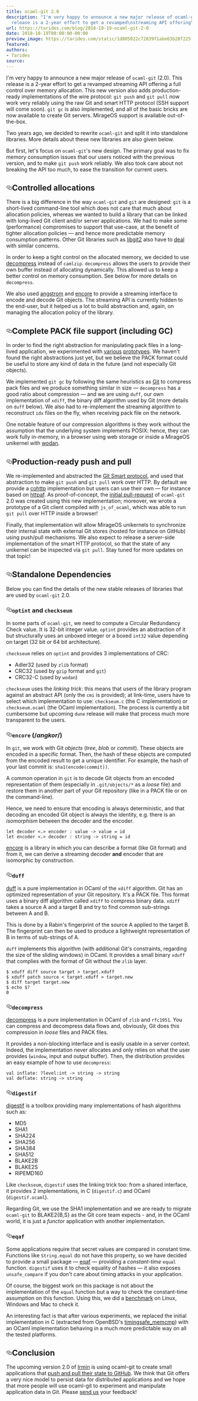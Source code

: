 ```yaml
---
title: ocaml-git 2.0
description: "I'm very happy to announce a new major release of ocaml-git (2.0).\nThis
  release is a 2-year effort to get a revamped\nstreaming API offering\u2026"
url: https://tarides.com/blog/2018-10-19-ocaml-git-2-0
date: 2018-10-19T00:00:00-00:00
preview_image: https://tarides.com/static/1d805022c72839f1abe63b28f225fd32/0132d/mesh.jpg
featured:
authors:
- Tarides
source:
---
```


<p>I'm very happy to announce a new major release of <code>ocaml-git</code> (2.0).
This release is a 2-year effort to get a revamped
streaming API offering a full control over memory
allocation. This new version also adds production-ready implementations of
the wire protocol: <code>git push</code> and <code>git pull</code> now work very reliably
using the raw Git and smart HTTP protocol (SSH support will come
soon). <code>git gc</code> is also implemented, and all of the basic bricks are
now available to create Git servers. MirageOS support is available
out-of-the-box.</p>
<p>Two years ago, we decided to rewrite <code>ocaml-git</code> and split it into
standalone libraries. More details about these new libraries are also
given below.</p>
<p>But first, let's focus on <code>ocaml-git</code>'s new design. The primary goal was
to fix memory consumption issues that our users noticed with the previous version,
and to make <code>git push</code> work reliably. We also took care about
not breaking the API too much, to ease the transition for current users.</p>
<h2 style="position:relative;"><a href="https://tarides.com/feed.xml#controlled-allocations" aria-label="controlled allocations permalink" class="anchor before"><svg aria-hidden="true" focusable="false" height="16" version="1.1" viewbox="0 0 16 16" width="16"><path fill-rule="evenodd" d="M4 9h1v1H4c-1.5 0-3-1.69-3-3.5S2.55 3 4 3h4c1.45 0 3 1.69 3 3.5 0 1.41-.91 2.72-2 3.25V8.59c.58-.45 1-1.27 1-2.09C10 5.22 8.98 4 8 4H4c-.98 0-2 1.22-2 2.5S3 9 4 9zm9-3h-1v1h1c1 0 2 1.22 2 2.5S13.98 12 13 12H9c-.98 0-2-1.22-2-2.5 0-.83.42-1.64 1-2.09V6.25c-1.09.53-2 1.84-2 3.25C6 11.31 7.55 13 9 13h4c1.45 0 3-1.69 3-3.5S14.5 6 13 6z"></path></svg></a>Controlled allocations</h2>
<p>There is a big difference in the way <code>ocaml-git</code> and <code>git</code>
are designed: <code>git</code> is a short-lived command-line tool which does not
care that much about allocation policies, whereas we wanted to build a
library that can be linked with long-lived Git client and/or server
applications. We had to make some (performance) compromises to support
that use-case, at the benefit of tighter allocation policies &mdash; and hence
more predictable memory consumption patterns.
Other Git libraries such as <a href="https://libgit2.org/">libgit2</a>
also have to <a href="https://libgit2.org/security/">deal</a> with similar concerns.</p>
<p>In order to keep a tight control on the allocated memory, we decided to
use <a href="https://github.com/mirage/decompress">decompress</a> instead of
<code>camlzip</code>. <code>decompress</code> allows the users to provide their own buffer
instead of allocating dynamically. This allowed us to keep a better
control on memory consumption. See below for more details on <code>decompress</code>.</p>
<p>We also used <a href="https://github.com/inhabitedtype/angstrom">angstrom</a> and
<a href="https://github.com/mirage/encore">encore</a> to provide a streaming interface
to encode and decode Git objects. The streaming API is currently hidden
to the end-user, but it helped us a lot to build abstraction and, again, on
managing the allocation policy of the library.</p>
<h2 style="position:relative;"><a href="https://tarides.com/feed.xml#complete-pack-file-support-including-gc" aria-label="complete pack file support including gc permalink" class="anchor before"><svg aria-hidden="true" focusable="false" height="16" version="1.1" viewbox="0 0 16 16" width="16"><path fill-rule="evenodd" d="M4 9h1v1H4c-1.5 0-3-1.69-3-3.5S2.55 3 4 3h4c1.45 0 3 1.69 3 3.5 0 1.41-.91 2.72-2 3.25V8.59c.58-.45 1-1.27 1-2.09C10 5.22 8.98 4 8 4H4c-.98 0-2 1.22-2 2.5S3 9 4 9zm9-3h-1v1h1c1 0 2 1.22 2 2.5S13.98 12 13 12H9c-.98 0-2-1.22-2-2.5 0-.83.42-1.64 1-2.09V6.25c-1.09.53-2 1.84-2 3.25C6 11.31 7.55 13 9 13h4c1.45 0 3-1.69 3-3.5S14.5 6 13 6z"></path></svg></a>Complete PACK file support (including GC)</h2>
<p>In order to find the right abstraction for manipulating pack files in
a long-lived application, we experimented with
<a href="https://github.com/dinosaure/sirodepac">various</a>
<a href="https://github.com/dinosaure/carton">prototypes</a>. We haven't found the
right abstractions just yet, but we believe the PACK format could be useful
to store any kind of data in the future (and not especially Git objects).</p>
<p>We implemented <code>git gc</code> by following the same heuristics as
<a href="https://github.com/git/git/blob/master/Documentation/technical/pack-heuristics.txt">Git</a>
to compress pack files and
we produce something similar in size &mdash; <code>decompress</code> has a good ratio about
compression &mdash; and we are using <code>duff</code>, our own implementation of <code>xdiff</code>, the
binary diff algorithm used by Git (more details on <code>duff</code> below).
We also had to re-implement the streaming algorithm to reconstruct <code>idx</code> files on
the fly, when receiving pack file on the network.</p>
<p>One notable feature of our compression algorithms is they work without
the assumption that the underlying system implements POSIX: hence,
they can work fully in-memory, in a browser using web storage or
inside a MirageOS unikernel with <a href="https://github.com/mirage/wodan">wodan</a>.</p>
<h2 style="position:relative;"><a href="https://tarides.com/feed.xml#production-ready-push-and-pull" aria-label="production ready push and pull permalink" class="anchor before"><svg aria-hidden="true" focusable="false" height="16" version="1.1" viewbox="0 0 16 16" width="16"><path fill-rule="evenodd" d="M4 9h1v1H4c-1.5 0-3-1.69-3-3.5S2.55 3 4 3h4c1.45 0 3 1.69 3 3.5 0 1.41-.91 2.72-2 3.25V8.59c.58-.45 1-1.27 1-2.09C10 5.22 8.98 4 8 4H4c-.98 0-2 1.22-2 2.5S3 9 4 9zm9-3h-1v1h1c1 0 2 1.22 2 2.5S13.98 12 13 12H9c-.98 0-2-1.22-2-2.5 0-.83.42-1.64 1-2.09V6.25c-1.09.53-2 1.84-2 3.25C6 11.31 7.55 13 9 13h4c1.45 0 3-1.69 3-3.5S14.5 6 13 6z"></path></svg></a>Production-ready push and pull</h2>
<p>We re-implemented and abstracted the <a href="https://github.com/git/git/blob/master/Documentation/technical/http-protocol.txt - [404 Not Found]">Git Smart protocol</a>, and used that
abstraction to make <code>git push</code> and <code>git pull</code> work over HTTP.  By
default we provide a <a href="https://github.com/mirage/cohttp">cohttp</a>
implementation but users can use their own &mdash; for instance based on
<a href="https://github.com/inhabitedtype/httpaf">httpaf</a>.
As proof-of-concept, the <a href="https://github.com/mirage/ocaml-git/pull/227">initial
pull-request</a> of <code>ocaml-git</code> 2.0 was
created using this new implementation; moreover, we wrote a
prototype of a Git client compiled with <code>js_of_ocaml</code>, which was able
to run <code>git pull</code> over HTTP inside a browser!</p>
<p>Finally, that implementation will allow MirageOS unikernels to synchronize their
internal state with external Git stores (hosted for instance on GitHub)
using push/pull mechanisms. We also expect to release a server-side implementation
of the smart HTTP protocol, so that the state of any unikernel can be inspected
via <code>git pull</code>. Stay tuned for more updates on that topic!</p>
<h2 style="position:relative;"><a href="https://tarides.com/feed.xml#standalone-dependencies" aria-label="standalone dependencies permalink" class="anchor before"><svg aria-hidden="true" focusable="false" height="16" version="1.1" viewbox="0 0 16 16" width="16"><path fill-rule="evenodd" d="M4 9h1v1H4c-1.5 0-3-1.69-3-3.5S2.55 3 4 3h4c1.45 0 3 1.69 3 3.5 0 1.41-.91 2.72-2 3.25V8.59c.58-.45 1-1.27 1-2.09C10 5.22 8.98 4 8 4H4c-.98 0-2 1.22-2 2.5S3 9 4 9zm9-3h-1v1h1c1 0 2 1.22 2 2.5S13.98 12 13 12H9c-.98 0-2-1.22-2-2.5 0-.83.42-1.64 1-2.09V6.25c-1.09.53-2 1.84-2 3.25C6 11.31 7.55 13 9 13h4c1.45 0 3-1.69 3-3.5S14.5 6 13 6z"></path></svg></a>Standalone Dependencies</h2>
<p>Below you can find the details of the new stable releases of libraries that are
used by <code>ocaml-git</code> 2.0.</p>
<h3 style="position:relative;"><a href="https://tarides.com/feed.xml#optint-and-checkseum" aria-label="optint and checkseum permalink" class="anchor before"><svg aria-hidden="true" focusable="false" height="16" version="1.1" viewbox="0 0 16 16" width="16"><path fill-rule="evenodd" d="M4 9h1v1H4c-1.5 0-3-1.69-3-3.5S2.55 3 4 3h4c1.45 0 3 1.69 3 3.5 0 1.41-.91 2.72-2 3.25V8.59c.58-.45 1-1.27 1-2.09C10 5.22 8.98 4 8 4H4c-.98 0-2 1.22-2 2.5S3 9 4 9zm9-3h-1v1h1c1 0 2 1.22 2 2.5S13.98 12 13 12H9c-.98 0-2-1.22-2-2.5 0-.83.42-1.64 1-2.09V6.25c-1.09.53-2 1.84-2 3.25C6 11.31 7.55 13 9 13h4c1.45 0 3-1.69 3-3.5S14.5 6 13 6z"></path></svg></a><code>optint</code> and <code>checkseum</code></h3>
<p>In some parts of <code>ocaml-git</code>, we need to compute a Circular
Redundancy Check value. It is 32-bit integer value. <code>optint</code> provides
an abstraction of it but structurally uses an unboxed integer or a
boxed <code>int32</code> value depending on target (32 bit or 64 bit architecture).</p>
<p><code>checkseum</code> relies on <code>optint</code> and provides 3 implementations of CRC:</p>
<ul>
<li>Adler32 (used by <code>zlib</code> format)</li>
<li>CRC32 (used by <code>gzip</code> format and <code>git</code>)</li>
<li>CRC32-C (used by <code>wodan</code>)</li>
</ul>
<p><code>checkseum</code> uses the <em>linking trick</em>: this means that users of the
library program against an abstract API (only the <code>cmi</code> is provided);
at link-time, users have to select which implementation to use:
<code>checkseum.c</code> (the C implementation) or <code>checkseum.ocaml</code> (the OCaml
implementation). The process is currently a bit cumbersome but upcoming
<code>dune</code> release will make that process much more transparent to the users.</p>
<h3 style="position:relative;"><a href="https://tarides.com/feed.xml#encore-angkor" aria-label="encore angkor permalink" class="anchor before"><svg aria-hidden="true" focusable="false" height="16" version="1.1" viewbox="0 0 16 16" width="16"><path fill-rule="evenodd" d="M4 9h1v1H4c-1.5 0-3-1.69-3-3.5S2.55 3 4 3h4c1.45 0 3 1.69 3 3.5 0 1.41-.91 2.72-2 3.25V8.59c.58-.45 1-1.27 1-2.09C10 5.22 8.98 4 8 4H4c-.98 0-2 1.22-2 2.5S3 9 4 9zm9-3h-1v1h1c1 0 2 1.22 2 2.5S13.98 12 13 12H9c-.98 0-2-1.22-2-2.5 0-.83.42-1.64 1-2.09V6.25c-1.09.53-2 1.84-2 3.25C6 11.31 7.55 13 9 13h4c1.45 0 3-1.69 3-3.5S14.5 6 13 6z"></path></svg></a><code>encore</code> (/<em>angkor</em>/)</h3>
<p>In <code>git</code>, we work with Git <em>objects</em> (<em>tree</em>, <em>blob</em> or
<em>commit</em>). These objects are encoded in a specific format. Then,
the hash of these objects are computed from the encoded
result to get a unique identifier. For example, the hash of your last commit is:
<code>sha1(encode(commit))</code>.</p>
<p>A common operation in <code>git</code> is to decode Git objects from an encoded
representation of them (especially in <code>.git/objects/*</code> as a <em>loose</em>
file) and restore them in another part of your Git repository (like in a
PACK file or on the command-line).</p>
<p>Hence, we need to ensure that encoding is always deterministic, and
that decoding an encoded Git object is always the identity, e.g. there is
an <em>isomorphism</em> between the decoder and the encoder.</p>
<div class="gatsby-highlight" data-language="ocaml"><pre class="language-ocaml"><code class="language-ocaml"><span class="token keyword">let</span> decoder <span class="token operator">&lt;.&gt;</span> encoder <span class="token punctuation">:</span> <span class="token keyword">value</span> <span class="token operator">-&gt;</span> <span class="token keyword">value</span> <span class="token operator">=</span> id
<span class="token keyword">let</span> encoder <span class="token operator">&lt;.&gt;</span> decoder <span class="token punctuation">:</span> string <span class="token operator">-&gt;</span> string <span class="token operator">=</span> id</code></pre></div>
<p><a href="https://github.com/mirage/encore">encore</a> is a library in which you
can describe a format (like Git format) and from it, we can derive a
streaming decoder <strong>and</strong> encoder that are isomorphic by
construction.</p>
<h3 style="position:relative;"><a href="https://tarides.com/feed.xml#duff" aria-label="duff permalink" class="anchor before"><svg aria-hidden="true" focusable="false" height="16" version="1.1" viewbox="0 0 16 16" width="16"><path fill-rule="evenodd" d="M4 9h1v1H4c-1.5 0-3-1.69-3-3.5S2.55 3 4 3h4c1.45 0 3 1.69 3 3.5 0 1.41-.91 2.72-2 3.25V8.59c.58-.45 1-1.27 1-2.09C10 5.22 8.98 4 8 4H4c-.98 0-2 1.22-2 2.5S3 9 4 9zm9-3h-1v1h1c1 0 2 1.22 2 2.5S13.98 12 13 12H9c-.98 0-2-1.22-2-2.5 0-.83.42-1.64 1-2.09V6.25c-1.09.53-2 1.84-2 3.25C6 11.31 7.55 13 9 13h4c1.45 0 3-1.69 3-3.5S14.5 6 13 6z"></path></svg></a><code>duff</code></h3>
<p><a href="https://github.com/mirage/duff">duff</a> is a pure implementation in
OCaml of the <code>xdiff</code> algorithm.
Git has an optimized representation of your Git repository. It's a
PACK file. This format uses a binary diff algorithm called <code>xdiff</code>
to compress binary data. <code>xdiff</code> takes a source A and a target B and try
to find common sub-strings between A and B.</p>
<p>This is done by a Rabin's fingerprint of the source A applied to the
target B. The fingerprint can then be used to produce a lightweight
representation of B in terms of sub-strings of A.</p>
<p><code>duff</code> implements this algorithm (with additional Git's constraints,
regarding the size of the sliding windows) in OCaml. It provides a
small binary <code>xduff</code> that complies with the format of Git without the <code>zlib</code>
layer.</p>
<div class="gatsby-highlight" data-language="sh"><pre class="language-sh"><code class="language-sh">$ xduff <span class="token function">diff</span> <span class="token builtin class-name">source</span> target <span class="token operator">&gt;</span> target.xduff
$ xduff patch <span class="token builtin class-name">source</span> <span class="token operator">&lt;</span> target.xduff <span class="token operator">&gt;</span> target.new
$ <span class="token function">diff</span> target target.new
$ <span class="token builtin class-name">echo</span> <span class="token variable">$?</span>
<span class="token number">0</span></code></pre></div>
<h3 style="position:relative;"><a href="https://tarides.com/feed.xml#decompress" aria-label="decompress permalink" class="anchor before"><svg aria-hidden="true" focusable="false" height="16" version="1.1" viewbox="0 0 16 16" width="16"><path fill-rule="evenodd" d="M4 9h1v1H4c-1.5 0-3-1.69-3-3.5S2.55 3 4 3h4c1.45 0 3 1.69 3 3.5 0 1.41-.91 2.72-2 3.25V8.59c.58-.45 1-1.27 1-2.09C10 5.22 8.98 4 8 4H4c-.98 0-2 1.22-2 2.5S3 9 4 9zm9-3h-1v1h1c1 0 2 1.22 2 2.5S13.98 12 13 12H9c-.98 0-2-1.22-2-2.5 0-.83.42-1.64 1-2.09V6.25c-1.09.53-2 1.84-2 3.25C6 11.31 7.55 13 9 13h4c1.45 0 3-1.69 3-3.5S14.5 6 13 6z"></path></svg></a><code>decompress</code></h3>
<p><a href="https://github.com/mirage/decompress">decompress</a>
is a pure implementation in OCaml of <code>zlib</code> and
<code>rfc1951</code>. You can compress and decompress data flows and, obviously,
Git does this compression in <em>loose</em> files and PACK files.</p>
<p>It provides a non-blocking interface and is easily usable in a server
context. Indeed, the implementation never allocates and only relies on
what the user provides (<code>window</code>, input and output buffer). Then, the
distribution provides an easy example of how to use <code>decompress</code>:</p>
<div class="gatsby-highlight" data-language="ocaml"><pre class="language-ocaml"><code class="language-ocaml"><span class="token keyword">val</span> inflate<span class="token punctuation">:</span> <span class="token operator">?</span>level<span class="token punctuation">:</span>int <span class="token operator">-&gt;</span> string <span class="token operator">-&gt;</span> string
<span class="token keyword">val</span> deflate<span class="token punctuation">:</span> string <span class="token operator">-&gt;</span> string</code></pre></div>
<h3 style="position:relative;"><a href="https://tarides.com/feed.xml#digestif" aria-label="digestif permalink" class="anchor before"><svg aria-hidden="true" focusable="false" height="16" version="1.1" viewbox="0 0 16 16" width="16"><path fill-rule="evenodd" d="M4 9h1v1H4c-1.5 0-3-1.69-3-3.5S2.55 3 4 3h4c1.45 0 3 1.69 3 3.5 0 1.41-.91 2.72-2 3.25V8.59c.58-.45 1-1.27 1-2.09C10 5.22 8.98 4 8 4H4c-.98 0-2 1.22-2 2.5S3 9 4 9zm9-3h-1v1h1c1 0 2 1.22 2 2.5S13.98 12 13 12H9c-.98 0-2-1.22-2-2.5 0-.83.42-1.64 1-2.09V6.25c-1.09.53-2 1.84-2 3.25C6 11.31 7.55 13 9 13h4c1.45 0 3-1.69 3-3.5S14.5 6 13 6z"></path></svg></a><code>digestif</code></h3>
<p><a href="https://github.com/mirage/digestif">digestif</a> is a toolbox providing
many implementations of hash algorithms such as:</p>
<ul>
<li>MD5</li>
<li>SHA1</li>
<li>SHA224</li>
<li>SHA256</li>
<li>SHA384</li>
<li>SHA512</li>
<li>BLAKE2B</li>
<li>BLAKE2S</li>
<li>RIPEMD160</li>
</ul>
<p>Like <code>checkseum</code>, <code>digestif</code> uses the linking trick too: from a
shared interface, it provides 2 implementations, in C (<code>digestif.c</code>)
and OCaml (<code>digestif.ocaml</code>).</p>
<p>Regarding Git, we use the SHA1 implementation and we are ready to
migrate <code>ocaml-git</code> to BLAKE2{B,S} as the Git core team expects - and,
in the OCaml world, it is just a <em>functor</em> application with
another implementation.</p>
<h3 style="position:relative;"><a href="https://tarides.com/feed.xml#eqaf" aria-label="eqaf permalink" class="anchor before"><svg aria-hidden="true" focusable="false" height="16" version="1.1" viewbox="0 0 16 16" width="16"><path fill-rule="evenodd" d="M4 9h1v1H4c-1.5 0-3-1.69-3-3.5S2.55 3 4 3h4c1.45 0 3 1.69 3 3.5 0 1.41-.91 2.72-2 3.25V8.59c.58-.45 1-1.27 1-2.09C10 5.22 8.98 4 8 4H4c-.98 0-2 1.22-2 2.5S3 9 4 9zm9-3h-1v1h1c1 0 2 1.22 2 2.5S13.98 12 13 12H9c-.98 0-2-1.22-2-2.5 0-.83.42-1.64 1-2.09V6.25c-1.09.53-2 1.84-2 3.25C6 11.31 7.55 13 9 13h4c1.45 0 3-1.69 3-3.5S14.5 6 13 6z"></path></svg></a><code>eqaf</code></h3>
<p>Some applications require that secret values are compared in constant
time. Functions like <code>String.equal</code> do not have this property, so we
have decided to provide a small package &mdash; <a href="https://github.com/mirage/eqaf">eqaf</a> &mdash;
providing a <em>constant-time</em> <code>equal</code> function.
<code>digestif</code> uses it to check equality of hashes &mdash; it also exposes
<code>unsafe_compare</code> if you don't care about timing attacks in your application.</p>
<p>Of course, the biggest work on this package is not about the
implementation of the <code>equal</code> function but a way to check the
constant-time assumption on this function. Using this, we did a
<a href="https://github.com/mirage/eqaf/tree/master/test">benchmark</a> on Linux,
Windows and Mac to check it.</p>
<p>An interesting fact is that after various experiments, we replaced the
initial implementation in C (extracted from OpenBSD's <a href="https://man.openbsd.org/timingsafe_bcmp.3">timingsafe_memcmp</a>) with an OCaml
implementation behaving in a much more predictable way on all the
tested platforms.</p>
<h2 style="position:relative;"><a href="https://tarides.com/feed.xml#conclusion" aria-label="conclusion permalink" class="anchor before"><svg aria-hidden="true" focusable="false" height="16" version="1.1" viewbox="0 0 16 16" width="16"><path fill-rule="evenodd" d="M4 9h1v1H4c-1.5 0-3-1.69-3-3.5S2.55 3 4 3h4c1.45 0 3 1.69 3 3.5 0 1.41-.91 2.72-2 3.25V8.59c.58-.45 1-1.27 1-2.09C10 5.22 8.98 4 8 4H4c-.98 0-2 1.22-2 2.5S3 9 4 9zm9-3h-1v1h1c1 0 2 1.22 2 2.5S13.98 12 13 12H9c-.98 0-2-1.22-2-2.5 0-.83.42-1.64 1-2.09V6.25c-1.09.53-2 1.84-2 3.25C6 11.31 7.55 13 9 13h4c1.45 0 3-1.69 3-3.5S14.5 6 13 6z"></path></svg></a>Conclusion</h2>
<p>The upcoming version 2.0 of <a href="https://irmin.org">Irmin</a> is using ocaml-git
to create small applications that <a href="https://github.com/mirage/irmin/blob/master/examples/push.ml">push and pull their state
to GitHub</a>.
We think that Git offers a very nice model to persist data for distributed
applications and we hope that more people will use ocaml-git to experiment
and manipulate application data in Git. Please
<a href="https://github.com/mirage/ocaml-git/issues">send us</a> your feedback!</p>
